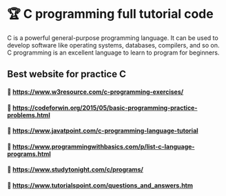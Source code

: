 # 🏆 C programming full tutorial code 

C is a powerful general-purpose programming language. It can be used to develop software like operating systems, databases, compilers, and so on. C programming is an excellent language to learn to program for beginners.
   
## Best website for practice C 
#### 🎯 https://www.w3resource.com/c-programming-exercises/
#### 🎯 https://codeforwin.org/2015/05/basic-programming-practice-problems.html
#### 🎯 https://www.javatpoint.com/c-programming-language-tutorial           
#### 🎯 https://www.programmingwithbasics.com/p/list-c-language-programs.html
#### 🎯 https://www.studytonight.com/c/programs/
#### 🎯 https://www.tutorialspoint.com/questions_and_answers.htm


